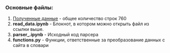 ### Основные файлы:
1) [Полученные данные](https://drive.google.com/file/d/1VosX-DdXcYBCMpyMG7KK4aEnY8DHdl0W/view?usp=drive_link) - общее количество строк 760
2) <b>read_data.ipynb</b> - Блокнот, в котором можно открыть файл из ссылки выше.
3) <b>parser_.ipynb</b> - Исходный код парсера
4) <b>functions.py</b> - Функции, ответственные за преобразование данных с сайта в словари
